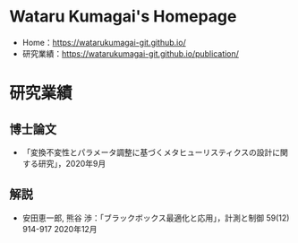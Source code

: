 # Wataru Kumagai's Homepage
* Home：https://watarukumagai-git.github.io/
* 研究業績：https://watarukumagai-git.github.io/publication/

# 研究業績
## 博士論文
* 「変換不変性とパラメータ調整に基づくメタヒューリスティクスの設計に関する研究」，2020年9月

## 解説
* 安田恵一郎, 熊谷 渉：「ブラックボックス最適化と応用」，計測と制御 59(12) 914-917 2020年12月  

